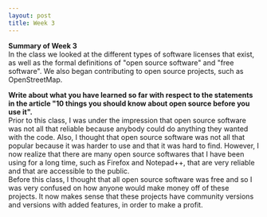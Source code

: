 ```yaml
---
layout: post
title: Week 3
---
```


**Summary of Week 3**  
In the class we looked at the different types of software licenses that exist, as well as the formal definitions of "open source software" and "free software". We also began contributing to open source projects, such as OpenStreetMap.

**Write about what you have learned so far with respect to the statements in the article "10 things you should know about open source before you use it".**  
Prior to this class, I was under the impression that open source software was not all that reliable because anybody could do anything they wanted with the code. Also, I thought that open source software was not all that popular because it was harder to use and that it was hard to find. However, I now realize that there are many open source softwares that I have been using for a long time, such as Firefox and Notepad++, that are very reliable and that are accessible to the public.  
Before this class, I thought that all open source software was free and so I was very confused on how anyone would make money off of these projects. It now makes sense that these projects have community versions and versions with added features, in order to make a profit.
